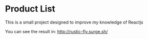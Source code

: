 # Product List
This is a small project designed to improve my knowledge of Reactjs

You can see the result in: http://rustic-fly.surge.sh/
